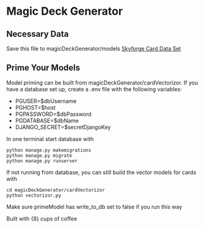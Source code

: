 # Magic Deck Generator

## Necessary Data

Save this file to magicDeckGenerator/models
[Skyforge Card Data Set](https://archive.scryfall.com/json/scryfall-default-cards.json)

## Prime Your Models

Model priming can be built from magicDeckGenerator/cardVectorizor. If you have a database set up, create a .env file with the following variables:

- PGUSER=$dbUsername
- PGHOST=$host
- PGPASSWORD=$dbPassword  
- PGDATABASE=$dbName
- DJANGO_SECRET=$secretDjangoKey

In one terminal start database with

```
python manage.py makemigrations
python manage.py migrate
python manage.py runserver
```

If not running from database, you can still build the vector models for cards with

```
cd magicDeckGenerator/cardVectorizor
python vectorizor.py
```

Make sure primeModel has write_to_db set to false if you run this way

Built with {8} cups of coffee
